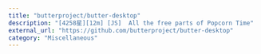 ```yaml
---
title: "butterproject/butter-desktop"
description: "[4258星][12m] [JS]  All the free parts of Popcorn Time"
external_url: "https://github.com/butterproject/butter-desktop"
category: "Miscellaneous"
---
```

